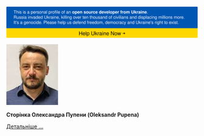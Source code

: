 [![Stand With Ukraine](https://raw.githubusercontent.com/vshymanskyy/StandWithUkraine/main/banner-personal-page.svg)](https://stand-with-ukraine.pp.ua)

![](foto.jpg)

**Сторінка Олександра Пупени (Oleksandr Pupena)**

[Детальніше ...](https://pupenasan.github.io/)
